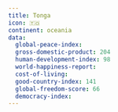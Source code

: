 ```yaml
---
title: Tonga
icon: 🇹🇴
continent: oceania
data:
  global-peace-index:
  gross-domestic-product: 204
  human-development-index: 98
  world-happiness-report:
  cost-of-living:
  good-country-index: 141
  global-freedom-score: 66
  democracy-index:
---
```


